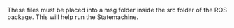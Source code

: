 These files must be placed into a msg folder inside the src folder of the ROS package. This will help run the Statemachine.
